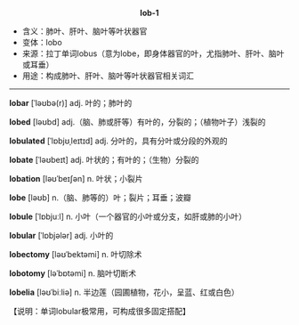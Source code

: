 
**<center>lob-1</center>**

- <span class="definition">含义：肺叶、肝叶、脑叶等叶状器官</span>
- <span class="definition">变体：lobo</span>
- <span class="definition">来源：拉丁单词lobus（意为lobe，即身体器官的叶，尤指肺叶、肝叶、脑叶或耳垂）</span>
- <span class="definition">用途：构成肺叶、肝叶、脑叶等叶状器官相关词汇</span>


---


<span class="vocabulary">**lobar**</span> [ˈləʊbə(r)] adj. 叶的；肺叶的

<span class="vocabulary">**lobed**</span> [ləʊbd] adj.（脑、肺或肝等）有叶的，分裂的；（植物叶子）浅裂的

<span class="vocabulary">**lobulated**</span> [ˈlɒbjʊˌleɪtɪd] adj. 分叶的，具有分叶或分段的外观的

<span class="vocabulary">**lobate**</span> [ˈləʊbeɪt] adj. 叶状的；有叶的；（生物）分裂的

<span class="vocabulary">**lobation**</span> [ləʊˈbeɪʃən] n. 叶状；小裂片

<span class="vocabulary">**lobe**</span> [ləʊb] n.（脑、肺等的）叶；裂片；耳垂；波瓣

<span class="vocabulary">**lobule**</span> [ˈlɒbjuːl] n. 小叶（一个器官的小叶或分支，如肝或肺的小叶）

<span class="vocabulary">**lobular**</span> [ˈlɒbjələr] adj. 小叶的

<span class="vocabulary">**lobectomy**</span> [ləʊˈbektəmi] n. 叶切除术

<span class="vocabulary">**lobotomy**</span> [ləˈbɒtəmi] n. 脑叶切断术

<span class="vocabulary">**lobelia**</span> [ləʊˈbiːliə] n. 半边莲（园圃植物，花小，呈蓝、红或白色）

【说明：单词lobular极常用，可构成很多固定搭配】